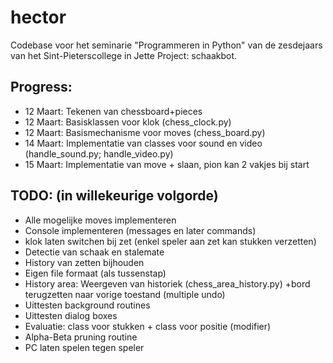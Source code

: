 # hector
Codebase voor het seminarie "Programmeren in Python" van de zesdejaars van het Sint-Pieterscollege in Jette 
Project: schaakbot.

## Progress:
* 12 Maart: Tekenen van chessboard+pieces
* 12 Maart: Basisklassen voor klok (chess_clock.py)
* 12 Maart: Basismechanisme voor moves (chess_board.py)
* 14 Maart: Implementatie van classes voor sound en video (handle_sound.py; handle_video.py)
* 15 Maart: Implementatie van move + slaan, pion kan 2 vakjes bij start
## TODO: (in willekeurige volgorde)
* Alle mogelijke moves implementeren
* Console implementeren (messages en later commands)
* klok laten switchen bij zet (enkel speler aan zet kan stukken verzetten)
* Detectie van schaak en stalemate
* History van zetten bijhouden
* Eigen file formaat (als tussenstap)
* History area: Weergeven van historiek (chess_area_history.py)
    +bord terugzetten naar vorige toestand (multiple undo)
* Uittesten background routines
* Uittesten dialog boxes
* Evaluatie: class voor stukken + class voor positie (modifier)
* Alpha-Beta pruning routine
* PC laten spelen tegen speler
